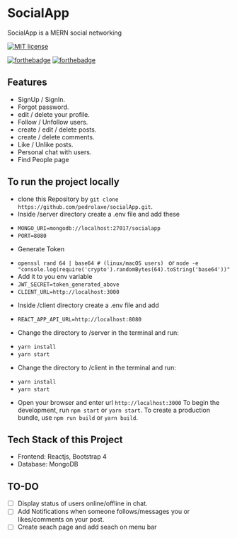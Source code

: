 
# SocialApp

SocialApp is a MERN social networking

[![MIT license](https://img.shields.io/badge/License-MIT-blue.svg)](https://mit-license.org/)


[![forthebadge](https://forthebadge.com/images/badges/built-with-love.svg)]()
[![forthebadge](https://forthebadge.com/images/badges/made-with-javascript.svg)]()

## Features

* SignUp / SignIn.
* Forgot password.
* edit / delete your profile.
* Follow / Unfollow users.
* create / edit / delete posts.
* create / delete comments.
* Like / Unlike posts.
* Personal chat with users.
* Find People page

  
## To run the project locally
* clone this Repository by `git clone https://github.com/pedrolaxe/socialApp.git`.
* Inside /server directory create a .env file and add these
-  `MONGO_URI=mongodb://localhost:27017/socialapp`
-  `PORT=8080`

* Generate Token
-  `openssl rand 64 | base64 # (linux/macOS users) `
 or
`node -e "console.log(require('crypto').randomBytes(64).toString('base64'))"`
- Add it to you env variable
-  `JWT_SECRET=token_generated_above`
-  `CLIENT_URL=http://localhost:3000`

* Inside /client directory create a .env file and add
-  `REACT_APP_API_URL=http://localhost:8080`

* Change the directory to /server in the terminal and run:
-  `yarn install`
-  `yarn start`

* Change the directory to /client in the terminal and run:
-  `yarn install`
-  `yarn start`

* Open your browser and enter url `http://localhost:3000`
To begin the development, run `npm start` or `yarn start`.
To create a production bundle, use `npm run build` or `yarn build`.

## Tech Stack of this Project

* Frontend: Reactjs, Bootstrap 4
* Database: MongoDB

## TO-DO

- [ ] Display status of users online/offline in chat.
- [ ] Add Notifications when someone follows/messages you or likes/comments on your post.
- [ ] Create seach page and add seach on menu bar
